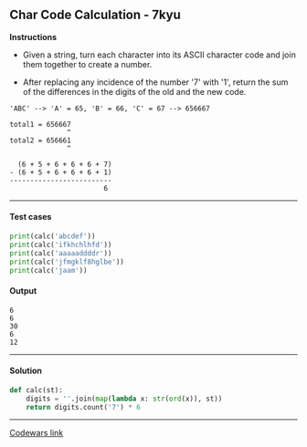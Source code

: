 ## Char Code Calculation - 7kyu 

**Instructions**

- Given a string, turn each character into its ASCII character code and join them together to create a number.

- After replacing any incidence of the number '7' with '1', return the sum of the differences in the digits of the old and the new code.

```
'ABC' --> 'A' = 65, 'B' = 66, 'C' = 67 --> 656667
```

```
total1 = 656667
              ^
total2 = 656661
              ^
```

```
  (6 + 5 + 6 + 6 + 6 + 7)
- (6 + 5 + 6 + 6 + 6 + 1)
-------------------------
                       6
```

---

#### Test cases

```python
print(calc('abcdef'))
print(calc('ifkhchlhfd'))
print(calc('aaaaaddddr'))
print(calc('jfmgklf8hglbe'))
print(calc('jaam'))
```

#### Output 

```
6
6
30
6
12
```

---

#### Solution

```python
def calc(st):
    digits = ''.join(map(lambda x: str(ord(x)), st))
    return digits.count('7') * 6
```

---

[Codewars link](https://www.codewars.com/kata/57f75cc397d62fc93d000059)
